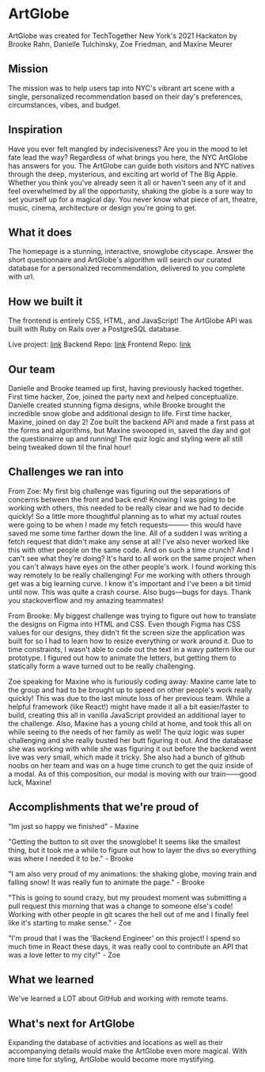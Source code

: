 # ArtGlobe
ArtGlobe was created for TechTogether New York's 2021 Hackaton by Brooke Rahn, Danielle Tulchinsky, Zoe Friedman, and 
Maxine Meurer

## Mission
The mission was to help users tap into NYC's vibrant art scene with a single, personalized recommendation based on their day's preferences, circumstances, vibes, and budget.

## Inspiration
Have you ever felt mangled by indecisiveness? Are you in the mood to let fate lead the way? Regardless of what brings you here, the NYC ArtGlobe has answers for you. The ArtGlobe can guide both visitors and NYC natives through the deep, mysterious, and exciting art world of The Big Apple. Whether you think you've already seen it all or haven't seen any of it and feel overwhelmed by all the opportunity, shaking the globe is a sure way to set yourself up for a magical day. You never know what piece of art, theatre, music, cinema, architecture or design you're going to get. 

## What it does
The homepage is a stunning, interactive, snowglobe cityscape. Answer the short questionnaire and ArtGlobe's algorithm will search our curated database for a personalized recommendation, delivered to you complete with url. 

## How we built it
The frontend is entirely CSS, HTML, and JavaScript! The ArtGlobe API was built with Ruby on Rails over a PostgreSQL database. 

Live project: [link](https://amazing-darwin-9e60c0.netlify.app/)
Backend Repo: [link](https://github.com/zoeblairfriedman/ttny-backend-2021)
Frontend Repo: [link](https://github.com/mmeurer00/art-ball-frontend.git)

## Our team
Danielle and Brooke teamed up first, having previously hacked together. First time hacker, Zoe, joined the party next and helped conceptualize. Danielle created stunning figma designs, while Brooke brought the incredible snow globe and additional design to life. First time hacker, Maxine, joined on day 2! Zoe built the backend API and made a first pass at the forms and algorithms, but Maxine swoooped in, saved the day and got the questionairre up and running! The quiz logic and styling were all still being tweaked down til the final hour! 

## Challenges we ran into

From Zoe: My first big challenge was figuring out the separations of concerns between the front and back end! Knowing I was going to be working with others, this needed to be really clear and we had to decide quickly! So a little more thoughtful planning as to what my actual routes were going to be when I made my fetch requests——— this would have saved me some time farther down the line. All of a sudden I was writing a fetch request that didn't make any sense at all! I've also never worked like this with other people on the same code. And on such a time crunch? And I can't see what they're doing? It's hard to all work on the same project when you can't always have eyes on the other people's work. I found working this way remotely to be really challenging! For me working with others through get was a big learning curve. I know it's important and I've been a bit timid until now. This was quite a crash course. Also bugs—bugs for days. Thank you stackoverflow and my amazing teammates!

From Brooke: My biggest challenge was trying to figure out how to translate the designs on Figma into HTML and CSS. Even though Figma has CSS values for our designs, they didn't fit the screen size the application was built for so I had to learn how to resize everything or work around it. Due to time constraints, I wasn't able to code out the text in a wavy pattern like our prototype. I figured out how to animate the letters, but getting them to statically form a wave turned out to be really challenging.

Zoe speaking for Maxine who is furiously coding away: Maxine came late to the group and had to be brought up to speed on other people's work really quickly! This was due to the last minute loss of her previous team. While a helpful framework (like React!) might have made it all a bit easier/faster to build, creating this all in vanilla JavaScript provided an additional layer to the challenge. Also, Maxine has a young child at home, and took this all on while seeing to the needs of her family as well! The quiz logic was super challenging and she really busted her butt figuring it out. And the database she was working with while she was figuring it out before the backend went live was very small, which made it tricky. She also had a bunch of github noobs on her team and was on a huge time crunch to get the quiz inside of a modal. As of this composition, our modal is moving with our train——good luck, Maxine! 

## Accomplishments that we're proud of

"Im just so happy we finished" - Maxine

"Getting the button to sit over the snowglobe! It seems like the smallest thing, but it took me a while to figure out how to layer the divs so everything was where I needed it to be." - Brooke

"I am also very proud of my animations: the shaking globe, moving train and falling snow! It was really fun to animate the page." - Brooke

"This is going to sound crazy, but my proudest moment was submitting a pull request this morning that was a change to someone else's code! Working with other people in git scares the hell out of me and I finally feel like it's starting to make sense." - Zoe

"I'm proud that I was the 'Backend Engineer' on this project! I spend so much time in React these days, it was really cool to contribute an API that was a love letter to my city!" - Zoe

## What we learned

We've learned a LOT about GitHub and working with remote teams. 

## What's next for ArtGlobe

Expanding the database of activities and locations as well as their accompanying details would make the ArtGlobe even more magical. 
With more time for styling, ArtGlobe would become more mystifying. 